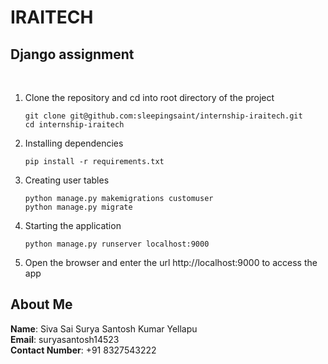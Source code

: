 # IRAITECH

## Django assignment
<br />

1. Clone the repository and cd into root directory of the project    
    ```
    git clone git@github.com:sleepingsaint/internship-iraitech.git 
    cd internship-iraitech
    ```

1. Installing dependencies
    ```
    pip install -r requirements.txt
    ```

2. Creating user tables

    ```
    python manage.py makemigrations customuser
    python manage.py migrate
    ```

3. Starting the application

    ```
    python manage.py runserver localhost:9000
    ```

4. Open the browser and enter the url http://localhost:9000 to access the app

## About Me

**Name**: Siva Sai Surya Santosh Kumar Yellapu
<br />
**Email**: suryasantosh14523
<br />
**Contact Number**: +91 8327543222